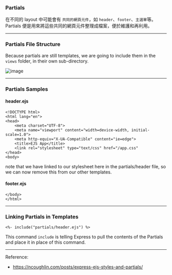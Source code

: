### Partials

在不同的 layout 中可能會有 `共同的網頁元件`，如 `header`、`footer`、`主選單`等。Partials 便是用來將這些共同的網頁元件整理成檔案，便於維護和再利用。

---

### Partials File Structure
Because partials are still templates, we are going to include them in the `views` folder, in their own sub-directory.

![image](https://ncoughlin.com/static/32a39dff02fb0f9d41dfa990a2d950b5/859af/3.png)

---

### Partials Samples

#### header.ejs
```
<!DOCTYPE html>
<html lang="en">
<head>
    <meta charset="UTF-8">
    <meta name="viewport" content="width=device-width, initial-scale=1.0">
    <meta http-equiv="X-UA-Compatible" content="ie=edge">
    <title>EJS App</title>
    <link rel="stylesheet" type="text/css" href="/app.css"
</head>
<body>
```
note that we have linked to our stylesheet here in the partials/header file, so we can now remove this from our other templates.

#### footer.ejs
```
</body>
</html>
```

---

### Linking Partials in Templates

```
<%- include("partials/header.ejs") %>
```

This command `include` is telling Express to pull the contents of the Partials and place it in place of this command.

---

Reference:
* https://ncoughlin.com/posts/express-ejs-styles-and-partials/
